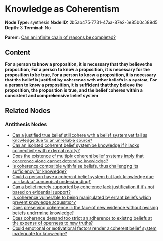 # Knowledge as Coherentism

**Node Type:** synthesis
**Node ID:** 2b5ab475-7731-47aa-87e2-6e85b0c689d5
**Depth:** 3
**Terminal:** No

**Parent:** [Can an infinite chain of reasons be completed?](can-an-infinite-chain-of-reasons-be-completed-antithesis-c0c9b2dc-eb60-4eff-b2ff-c6c2a3566e93.md)

## Content

**For a person to know a proposition, it is necessary that they believe the proposition**, **For a person to know a proposition, it is necessary for the proposition to be true**, **For a person to know a proposition, it is necessary that the belief is justified by coherence with other beliefs in a system**, **For a person to know a proposition, it is sufficient that they believe the proposition, the proposition is true, and the belief coheres within a consistent and comprehensive belief system**

## Related Nodes

### Antithesis Nodes

- [Can a justified true belief still cohere with a belief system yet fail as knowledge due to an unreliable source?](can-a-justified-true-belief-still-cohere-with-a-belief-system-yet-fail-as-knowledge-due-to-an-unreliable-source-antithesis-28f077d6-5a80-4873-a662-147377ec786d.md)
- [Can an isolated coherent belief system be knowledge if it lacks connectivity with external reality?](can-an-isolated-coherent-belief-system-be-knowledge-if-it-lacks-connectivity-with-external-reality-antithesis-6ab0549e-3fce-4758-a83c-cefa8e53e928.md)
- [Does the existence of multiple coherent belief systems imply that coherence alone cannot determine knowledge?](does-the-existence-of-multiple-coherent-belief-systems-imply-that-coherence-alone-cannot-determine-knowledge-antithesis-c4cbd7b0-392e-4009-acba-becd7f00f59e.md)
- [Is coherence compatible with false beliefs, thus challenging its sufficiency for knowledge?](is-coherence-compatible-with-false-beliefs-thus-challenging-its-sufficiency-for-knowledge-antithesis-c107316b-ed7c-402b-b21e-83a2ffc9a690.md)
- [Could a person have a coherent belief system but lack knowledge due to a lack of conceptual understanding?](could-a-person-have-a-coherent-belief-system-but-lack-knowledge-due-to-a-lack-of-conceptual-understanding-antithesis-e8304594-485d-48f2-b824-2d0f8b6c41f9.md)
- [Can a belief merely supported by coherence lack justification if it's not based on evidential support?](can-a-belief-merely-supported-by-coherence-lack-justification-if-its-not-based-on-evidential-support-antithesis-d621c62c-a7b4-42fe-9bfb-2c6db35c5c5b.md)
- [Is coherence vulnerable to being manipulated by errant beliefs which prevent knowledge acquisition?](is-coherence-vulnerable-to-being-manipulated-by-errant-beliefs-which-prevent-knowledge-acquisition-antithesis-cd575ae1-f6a4-4b9a-8db7-d23b61f84f71.md)
- [Does preserving coherence in the face of new evidence without revising beliefs undermine knowledge?](does-preserving-coherence-in-the-face-of-new-evidence-without-revising-beliefs-undermine-knowledge-antithesis-317cbba5-8d20-49bb-9d9e-7005ee0985cb.md)
- [Does coherence demand too strict an adherence to existing beliefs at the expense of openness to new truths?](does-coherence-demand-too-strict-an-adherence-to-existing-beliefs-at-the-expense-of-openness-to-new-truths-antithesis-05576c23-f555-4a06-a1da-d65197997230.md)
- [Could emotional or motivational factors render a coherent belief system inadequate for knowledge?](could-emotional-or-motivational-factors-render-a-coherent-belief-system-inadequate-for-knowledge-antithesis-fcb456db-a9d2-4b79-a162-bb488bc36585.md)
